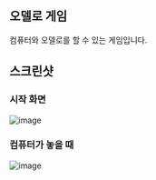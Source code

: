 ## 오델로 게임
컴퓨터와 오델로를 할 수 있는 게임입니다.

## 스크린샷

### 시작 화면
![image](https://user-images.githubusercontent.com/67956068/97663451-fc0fcd80-1abc-11eb-8754-9939fc781f00.png)

### 컴퓨터가 놓을 때
![image](https://user-images.githubusercontent.com/67956068/97663572-5315a280-1abd-11eb-914a-6d709df36495.png)
